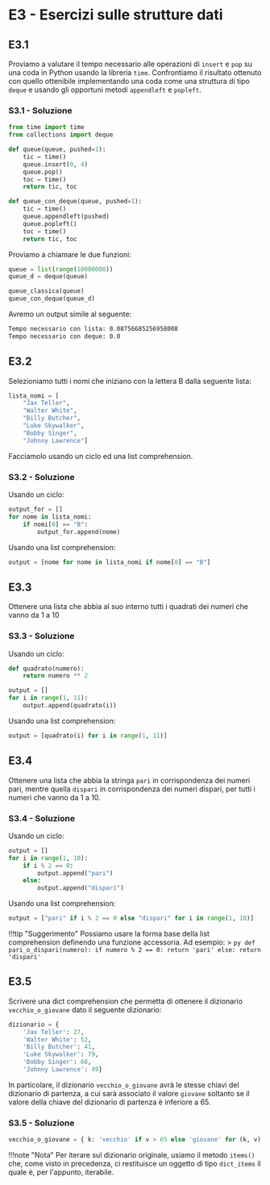 # E3 - Esercizi sulle strutture dati

## E3.1

Proviamo a valutare il tempo necessario alle operazioni di `insert` e `pop` su una coda in Python usando la libreria `time`. Confrontiamo il risultato ottenuto con quello ottenibile implementando una coda come una struttura di tipo `deque` e usando gli opportuni metodi `appendleft` e `popleft`.

### S3.1 - Soluzione

```py
from time import time
from collections import deque

def queue(queue, pushed=1):
	tic = time()
	queue.insert(0, 4)
	queue.pop()
	toc = time()
	return tic, toc

def queue_con_deque(queue, pushed=1):
	tic = time()
	queue.appendleft(pushed)
	queue.popleft()
	toc = time()
	return tic, toc
```

Proviamo a chiamare le due funzioni:

```py
queue = list(range(10000000))
queue_d = deque(queue)

queue_classica(queue)
queue_con_deque(queue_d)
```

Avremo un output simile al seguente:

```sh
Tempo necessario con lista: 0.08756685256958008
Tempo necessario con deque: 0.0
```

## E3.2

Selezioniamo tutti i nomi che iniziano con la lettera B dalla seguente lista:

```py
lista_nomi = [
    "Jax Teller",
    "Walter White",
    "Billy Butcher",
    "Luke Skywalker",
    "Bobby Singer",
    "Johnny Lawrence"]
```

Facciamolo usando un ciclo ed una list comprehension.

### S3.2 - Soluzione

Usando un ciclo:

```py
output_for = []
for nome in lista_nomi:
    if nomi[0] == "B":
        output_for.append(nome)
```

Usando una list comprehension:

```py
output = [nome for nome in lista_nomi if nome[0] == "B"]
```

## E3.3

Ottenere una lista che abbia al suo interno tutti i quadrati dei numeri che vanno da 1 a 10

### S3.3 - Soluzione

Usando un ciclo:

```py
def quadrato(numero):
    return numero ** 2

output = []
for i in range(1, 11):
    output.append(quadrato(i))
```

Usando una list comprehension:

```py
output = [quadrato(i) for i in range(1, 11)]
```

## E3.4

Ottenere una lista che abbia la stringa `pari` in corrispondenza dei numeri pari, mentre quella `dispari` in corrispondenza dei numeri dispari, per tutti i numeri che vanno da 1 a 10.

### S3.4 - Soluzione

Usando un ciclo:

```py
output = []
for i in range(1, 10):
    if i % 2 == 0:
        output.append("pari")
    else:
        output.append("dispari")
```

Usando una list comprehension:

```py
output = ["pari" if i % 2 == 0 else "dispari" for i in range(1, 10)]
```

!!!tip "Suggerimento"
    Possiamo usare la forma base della list comprehension definendo una funzione accessoria. Ad esempio:
    > ```py
      def pari_o_dispari(numero):
          if numero % 2 == 0:
              return 'pari'
          else:
              return 'dispari'
      ```

## E3.5

Scrivere una dict comprehension che permetta di ottenere il dizionario `vecchio_o_giovane` dato il seguente dizionario:

```py
dizionario = {
    'Jax Teller': 27,
    'Walter White': 52,
    'Billy Butcher': 41,
    'Luke Skywalker': 79,
    'Bobby Singer': 68,
    'Johnny Lawrence': 49}
```

In particolare, il dizionario `vecchio_o_giovane` avrà le stesse chiavi del dizionario di partenza, a cui sarà associato il valore `giovane` soltanto se il valore della chiave del dizionario di partenza è inferiore a 65.

### S3.5 - Soluzione

```py
vecchio_o_giovane = { k: 'vecchio' if v > 65 else 'giovane' for (k, v) in dizionario.items() }
```

!!!note "Nota"
	Per iterare sul dizionario originale, usiamo il metodo `items()` che, come visto in precedenza, ci restituisce un oggetto di tipo `dict_items` il quale è, per l'appunto, iterabile.
